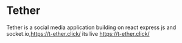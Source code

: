 # Tether
Tether is a social media application building on react express js and socket.io,https://t-ether.click/
its live https://t-ether.click/
